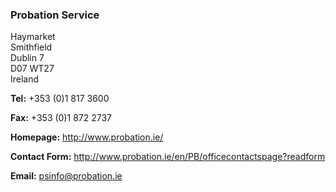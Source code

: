 ###  Probation Service

Haymarket  
Smithfield  
Dublin 7  
D07 WT27  
Ireland

**Tel:** +353 (0)1 817 3600

**Fax:** +353 (0)1 872 2737

**Homepage:** [ http://www.probation.ie/ ](http://www.probation.ie/)

**Contact Form:** [ http://www.probation.ie/en/PB/officecontactspage?readform
](http://www.probation.ie/en/PB/officecontactspage?readform)

**Email:** [ psinfo@probation.ie ](mailto:psinfo@probation.ie)
